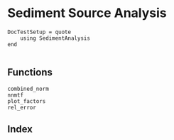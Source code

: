 # Sediment Source Analysis

```@meta
DocTestSetup = quote
    using SedimentAnalysis
end
```

```@contents
```

## Functions

```@docs
combined_norm
nnmtf
plot_factors
rel_error
```

## Index

```@index
```

